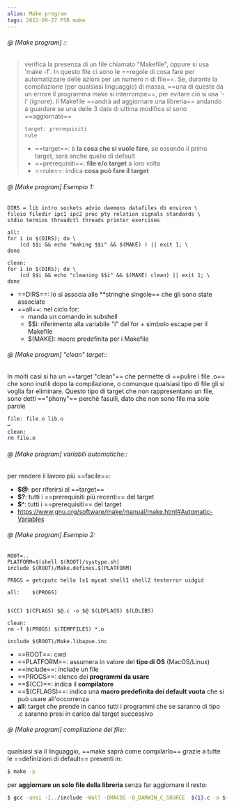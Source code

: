 ```yaml
---
alias: Make program
tags: 2022-09-27 PSR make
---
```


###### @ [Make program] ::
> verifica la presenza di un file chiamato "Makefile", oppure si usa 'make -f'. In questo file ci sono le ==regole di cosa fare per automatizzare delle azioni per un numero n di file==. Se, durante la compilazione (per qualsiasi linguaggio) di massa, ==una di queste da un errore il programma make si interrompe==, per evitare ciò si usa '-i' (ignore). Il Makefile ==andrà ad aggiornare una libreria== andando a guardare se una delle 3 date di ultima modifica si sono ==aggiornate==
> ```bash
> target: prerequisiti
> rule
> ```
> - ==target==: è **la cosa che si vuole fare**, se essendo il primo target, sarà anche quello di default
> - ==prerequisiti==: **file e/o target** a loro volta
> - ==rule==: indica **cosa può fare il target**


###### @ [Make program] Esempio 1:
```
DIRS = lib intro sockets advio daemons datafiles db environ \
fileio filedir ipc1 ipc2 proc pty relation signals standards \
stdio termios threadctl threads printer exercises

all:
for i in $(DIRS); do \
	(cd $$i && echo "making $$i" && $(MAKE) ) || exit 1; \
done

clean:
for i in $(DIRS); do \
	(cd $$i && echo "cleaning $$i" && $(MAKE) clean) || exit 1; \
done
```
- ==DIRS==: lo si associa alle **stringhe singole== che gli sono state associate
- ==all==: nel ciclo for:
	- manda un comando in subshell
	- \$\$i: riferimento alla variabile "i" del for + simbolo escape per il Makefile
	- \$(MAKE): macro predefinita per i Makefile


###### @ [Make program] "clean" target::
In molti casi si ha un ==target "clean"== che permette di ==pulire i file .o== che sono inutili dopo la compilazione, o comunque qualsiasi tipo di file gli si voglia far eliminare. Questo tipo di target che non rappresentano un file, sono detti =="phony"== perchè fasulli, dato che non sono file ma sole parole
```bash
file: file.o lib.o
↩︎
clean:
rm file.o
```



###### @ [Make program] variabili automatiche::
per rendere il lavoro più ==facile==:
- **\$@**: per riferirsi al ==target==
- **\$?**: tutti i ==prerequisiti più recenti== del target
- **\$\^**: tutti i ==prerequisiti== del target
- https://www.gnu.org/software/make/manual/make.html#Automatic-Variables



###### @ [Make program] Esempio 2:
```
ROOT=..
PLATFORM=$(shell $(ROOT)/systype.sh)
include $(ROOT)/Make.defines.$(PLATFORM)

PROGS =	getcputc hello ls1 mycat shell1 shell2 testerror uidgid

all:	$(PROGS)


$(CC) $(CFLAGS) $@.c -o $@ $(LDFLAGS) $(LDLIBS)

clean:
rm -f $(PROGS) $(TEMPFILES) *.o

include $(ROOT)/Make.libapue.inc
```
- ==ROOT==: cwd
- ==PLATFORM==: assumera in valore del **tipo di OS** (MacOS/Linux)
- ==include==: include un file
- ==PROGS==: elenco dei **programmi da usare**
- ==\$(CC)==: indica il **compilatore**
- ==\$(CFLAGS)==: indica una **macro predefinita dei default vuota** che si può usare all'occorrenza
- **all**: target che prende in carico tutti i programmi che se saranno di tipo .c saranno presi in carico dal target successivo



###### @ [Make program] compilazione dei file::
qualsiasi sia il linguaggio, ==make saprà come compilarlo== grazie a tutte le ==definizioni di default== presenti in:
```bash
$ make -p
```
per **aggiornare un solo file della libreria** senza far aggiornare il resto:
```bash
$ gcc -ansi -I../include -Wall -DMACOS -D_DARWIN_C_SOURCE  ${1}.c -o ${1}  -L../lib -lapue
```

